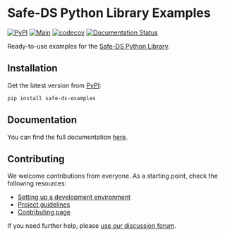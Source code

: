 # Safe-DS Python Library Examples

[![PyPI](https://img.shields.io/pypi/v/safe-ds-examples)](https://pypi.org/project/safe-ds-examples)
[![Main](https://github.com/Safe-DS/Library-Examples/actions/workflows/main.yml/badge.svg)](https://github.com/Safe-DS/Library-Examples/actions/workflows/main.yml)
[![codecov](https://codecov.io/gh/Safe-DS/Library-Examples/branch/main/graph/badge.svg?token=X5CU9V952H)](https://codecov.io/gh/Safe-DS/Library-Examples)
[![Documentation Status](https://readthedocs.org/projects/stdlib-examples/badge/?version=stable)](https://library-examples.safeds.com)

Ready-to-use examples for the [Safe-DS Python Library](https://github.com/Safe-DS/Library).

## Installation

Get the latest version from [PyPI](https://pypi.org/project/safe-ds-examples):

```shell
pip install safe-ds-examples
```

## Documentation

You can find the full documentation [here](https://library-examples.safeds.com).

## Contributing

We welcome contributions from everyone. As a starting point, check the following resources:

* [Setting up a development environment](https://library-examples.safeds.com/en/latest/development/environment/)
* [Project guidelines](https://library-examples.safeds.com/en/latest/development/project_guidelines/)
* [Contributing page](https://github.com/Safe-DS/Library-Examples/contribute)

If you need further help, please [use our discussion forum][forum].

[forum]: https://github.com/orgs/Safe-DS/discussions
